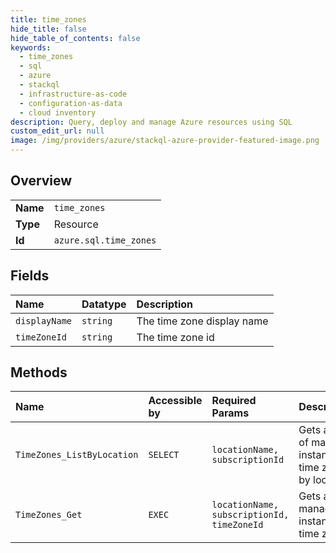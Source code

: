 ```yaml
---
title: time_zones
hide_title: false
hide_table_of_contents: false
keywords:
  - time_zones
  - sql
  - azure    
  - stackql
  - infrastructure-as-code
  - configuration-as-data
  - cloud inventory
description: Query, deploy and manage Azure resources using SQL
custom_edit_url: null
image: /img/providers/azure/stackql-azure-provider-featured-image.png
---
```

  
    

## Overview
<table><tbody>
<tr><td><b>Name</b></td><td><code>time_zones</code></td></tr>
<tr><td><b>Type</b></td><td>Resource</td></tr>
<tr><td><b>Id</b></td><td><code>azure.sql.time_zones</code></td></tr>
</tbody></table>

## Fields
| Name | Datatype | Description |
|:-----|:---------|:------------|
| `displayName` | `string` | The time zone display name |
| `timeZoneId` | `string` | The time zone id |
## Methods
| Name | Accessible by | Required Params | Description |
|:-----|:--------------|:----------------|:------------|
| `TimeZones_ListByLocation` | `SELECT` | `locationName, subscriptionId` | Gets a list of managed instance time zones by location. |
| `TimeZones_Get` | `EXEC` | `locationName, subscriptionId, timeZoneId` | Gets a managed instance time zone. |

